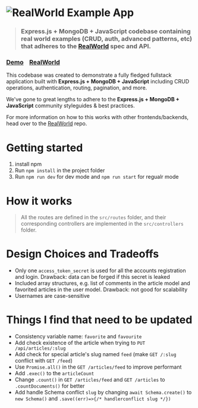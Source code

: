 # ![RealWorld Example App](logo.png)

> ### Express.js + MongoDB + JavaScript codebase containing real world examples (CRUD, auth, advanced patterns, etc) that adheres to the [RealWorld](https://github.com/gothinkster/realworld) spec and API.

### [Demo](https://demo.realworld.io/)&nbsp;&nbsp;&nbsp;&nbsp;[RealWorld](https://github.com/gothinkster/realworld)

This codebase was created to demonstrate a fully fledged fullstack application built with **Express.js + MongoDB + JavaScript** including CRUD operations, authentication, routing, pagination, and more.

We've gone to great lengths to adhere to the **Express.js + MongoDB + JavaScript** community styleguides & best practices.

For more information on how to this works with other frontends/backends, head over to the [RealWorld](https://github.com/gothinkster/realworld) repo.

# Getting started

1. install npm
1. Run `npm install` in the project folder
1. Run `npm run dev` for dev mode and `npm run start` for regualr mode

# How it works

> All the routes are defined in the `src/routes` folder, and their corresponding controllers are implemented in the `src/controllers` folder.

# Design Choices and Tradeoffs

- Only one `access_token_secret` is used for all the accounts registration and login. Drawback: data can be forged if this secret is leaked
- Included array structures, e.g. list of comments in the article model and favorited articles in the user model. Drawback: not good for scalability
- Usernames are case-sensitive

# Things I find that need to be updated

- Consistency variable name: `favorite` and `favourite`
- Add check existence of the article when trying to `PUT /api/articles/:slug`
- Add check for special article's slug named `feed` (make `GET /:slug` conflict with `GET /feed`)
- Use `Promise.all()` in the `GET /articles/feed` to improve performant
- Add `.exec()` to the `articleCount`
- Change `.count()` in `GET /articles/feed` and `GET /articles` to `.countDocuments()` for better
- Add handle Schema conflict `slug` by changing `await Schema.create()` to `new Schema()` and `.save((err)=>{/* handlerconflict slug */})`
